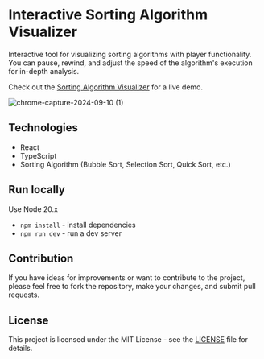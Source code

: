 # Interactive Sorting Algorithm Visualizer

Interactive tool for visualizing sorting algorithms with player functionality. You can pause, rewind, and adjust the speed of the algorithm's execution for in-depth analysis.

Check out the [Sorting Algorithm Visualizer](https://algorithms-virid.vercel.app/) for a live demo.

![chrome-capture-2024-09-10 (1)](./images/demo.gif)

## Technologies

- React
- TypeScript
- Sorting Algorithm (Bubble Sort, Selection Sort, Quick Sort, etc.)

## Run locally

Use Node 20.x

- `npm install` - install dependencies
- `npm run dev` - run a dev server

## Contribution

If you have ideas for improvements or want to contribute to the project, please feel free to fork the repository, make your changes, and submit pull requests.

## License

This project is licensed under the MIT License - see the [LICENSE](LICENSE.txt) file for details.
